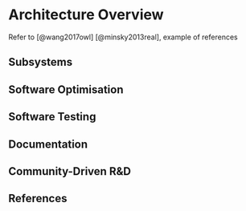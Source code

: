 # Architecture Overview

Refer to [@wang2017owl] [@minsky2013real], example of references


## Subsystems


## Software Optimisation


## Software Testing


## Documentation


## Community-Driven R&D


## References
